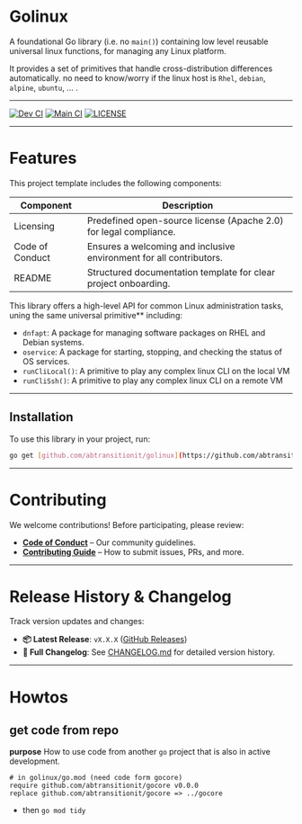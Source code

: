 # Golinux

A foundational Go library (i.e. no `main()`) containing low level reusable universal linux functions, for managing any Linux platform. 

It provides a set of primitives that handle cross-distribution differences automatically. no need to know/worry if the linux host is `Rhel`, `debian`, `alpine`, `ubuntu`, ... .

----

[![Dev CI](https://github.com/abtransitionit/golinux/actions/workflows/ci-dev.yaml/badge.svg?branch=dev)](https://github.com/abtransitionit/golinux/actions/workflows/ci-dev.yaml)
[![Main CI](https://github.com/abtransitionit/golinux/actions/workflows/ci-main.yaml/badge.svg?branch=main)](https://github.com/abtransitionit/golinux/actions/workflows/ci-main.yaml)
[![LICENSE](https://img.shields.io/badge/license-Apache_2.0-blue.svg)](https://choosealicense.com/licenses/apache-2.0/)

---


# Features  
This project template includes the following components:  


|Component|Description|
|-|-|
|Licensing|Predefined open-source license (Apache 2.0) for legal compliance.|
|Code of Conduct| Ensures a welcoming and inclusive environment for all contributors.|  
|README|Structured documentation template for clear project onboarding.|  

This library offers a high-level API for common Linux administration tasks, uning the same universal primitive** including:

- `dnfapt`: A package for managing software packages on RHEL and Debian systems.
- `oservice`: A package for starting, stopping, and checking the status of OS services.
- `runCliLocal()`: A primitive to play any complex linux CLI on the local VM
- `runCliSsh()`: A primitive to play any complex linux CLI on a remote VM

---

## Installation

To use this library in your project, run:

```bash
go get [github.com/abtransitionit/golinux](https://github.com/abtransitionit/golinux)
```

---

# Contributing  

We welcome contributions! Before participating, please review:  
- **[Code of Conduct](.github/CODE_OF_CONDUCT.md)** – Our community guidelines.  
- **[Contributing Guide](.github/CONTRIBUTING.md)** – How to submit issues, PRs, and more.  

----


# Release History & Changelog  

Track version updates and changes:  
- **📦 Latest Release**: `vX.X.X` ([GitHub Releases](#))  
- **📄 Full Changelog**: See [CHANGELOG.md](CHANGELOG.md) for detailed version history.  

---


# Howtos
## get code from repo
**purpose**
How to use code from another `go` project that is also in active development.
```shell
# in golinux/go.mod (need code form gocore)
require github.com/abtransitionit/gocore v0.0.0
replace github.com/abtransitionit/gocore => ../gocore
```
- then `go mod tidy`


